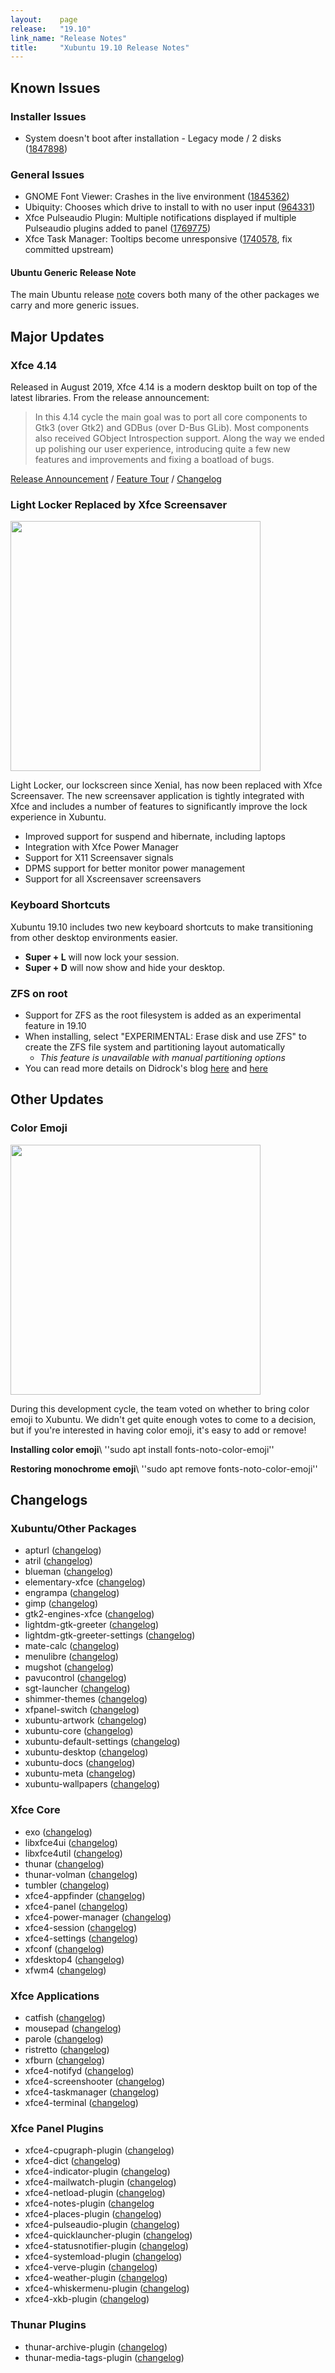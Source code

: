 ```yaml
---
layout:    page
release:   "19.10"
link_name: "Release Notes"
title:     "Xubuntu 19.10 Release Notes"
---
```


## Known Issues

### Installer Issues

* System doesn't boot after installation - Legacy mode / 2 disks ([1847898](https://bugs.launchpad.net/ubuntu/+source/ubiquity/+bug/1847898))

### General Issues

* GNOME Font Viewer: Crashes in the live environment ([1845362](https://bugs.launchpad.net/ubuntu/+source/gnome-font-viewer/+bug/1845362))
* Ubiquity: Chooses which drive to install to with no user input ([964331](https://bugs.launchpad.net/ubuntu/+source/grub-installer/+bug/964331))
* Xfce Pulseaudio Plugin: Multiple notifications displayed if multiple Pulseaudio plugins added to panel ([1769775](https://bugs.launchpad.net/ubuntu/+source/xfce4-pulseaudio-plugin/+bug/1769775))
* Xfce Task Manager: Tooltips become unresponsive ([1740578](https://bugs.launchpad.net/ubuntu/+source/xfce4-taskmanager/+bug/1740578), fix committed upstream)

#### Ubuntu Generic Release Note

The main Ubuntu release [note](https://wiki.ubuntu.com/EoanErmine/ReleaseNotes) covers both many of the other packages we carry and more generic issues.

## Major Updates

### Xfce 4.14
Released in August 2019, Xfce 4.14 is a modern desktop built on top of the latest libraries. From the release announcement:

> In this 4.14 cycle the main goal was to port all core components to Gtk3 (over Gtk2) and GDBus (over D-Bus GLib). Most components also received GObject Introspection support. Along the way we ended up polishing our user experience, introducing quite a few new features and improvements and fixing a boatload of bugs.

[Release Announcement](https://xfce.org/about/news/?post=1565568000) /
[Feature Tour](https://xfce.org/about/tour) /
[Changelog](https://www.xfce.org/download/changelogs/4.14)

### Light Locker Replaced by Xfce Screensaver

[<img src="screensaver.png" width="400" />](screensaver.png)

Light Locker, our lockscreen since Xenial, has now been replaced with Xfce Screensaver. The new screensaver application is tightly integrated with Xfce and includes a number of features to significantly improve the lock experience in Xubuntu.

* Improved support for suspend and hibernate, including laptops
* Integration with Xfce Power Manager
* Support for X11 Screensaver signals
* DPMS support for better monitor power management
* Support for all Xscreensaver screensavers

### Keyboard Shortcuts

Xubuntu 19.10 includes two new keyboard shortcuts to make transitioning from other desktop environments easier.

* **Super + L** will now lock your session.
* **Super + D** will now show and hide your desktop.

### ZFS on root

* Support for ZFS as the root filesystem is added as an experimental feature in 19.10
* When installing, select "EXPERIMENTAL: Erase disk and use ZFS" to create the ZFS file system and partitioning layout automatically
    * *This feature is unavailable with manual partitioning options*
* You can read more details on Didrock's blog [here](https://didrocks.fr/2019/08/06/ubuntu-zfs-support-in-19.10-introduction/) and [here](https://didrocks.fr/2019/10/11/ubuntu-zfs-support-in-19.10-zfs-on-root/)

## Other Updates

### Color Emoji

[<img src="emoji_popup.png" width="400" />](emoji_popup.png)

During this development cycle, the team voted on whether to bring color emoji to Xubuntu. We didn't get quite enough votes to come to a decision, but if you're interested in having color emoji, it's easy to add or remove!

**Installing color emoji**\\
''sudo apt install fonts-noto-color-emoji''

**Restoring monochrome emoji**\\
''sudo apt remove fonts-noto-color-emoji''

## Changelogs

### Xubuntu/Other Packages

* apturl ([changelog](https://launchpad.net/ubuntu/eoan/+source/apturl/+changelog))
* atril ([changelog](https://launchpad.net/ubuntu/eoan/+source/atril/+changelog))
* blueman ([changelog](https://launchpad.net/ubuntu/eoan/+source/blueman/+changelog))
* elementary-xfce ([changelog](https://launchpad.net/ubuntu/eoan/+source/elementary-xfce/+changelog))
* engrampa ([changelog](https://launchpad.net/ubuntu/eoan/+source/engrampa/+changelog))
* gimp ([changelog](https://launchpad.net/ubuntu/eoan/+source/gimp/+changelog))
* gtk2-engines-xfce ([changelog](https://launchpad.net/ubuntu/eoan/+source/gtk2-engines-xfce/+changelog))
* lightdm-gtk-greeter ([changelog](https://launchpad.net/ubuntu/eoan/+source/lightdm-gtk-greeter/+changelog))
* lightdm-gtk-greeter-settings ([changelog](https://launchpad.net/ubuntu/eoan/+source/lightdm-gtk-greeter-settings/+changelog))
* mate-calc ([changelog](https://launchpad.net/ubuntu/eoan/+source/mate-calc/+changelog))
* menulibre ([changelog](https://launchpad.net/ubuntu/eoan/+source/menulibre/+changelog))
* mugshot ([changelog](https://launchpad.net/ubuntu/eoan/+source/mugshot/+changelog))
* pavucontrol ([changelog](https://launchpad.net/ubuntu/eoan/+source/pavucontrol/+changelog))
* sgt-launcher ([changelog](https://launchpad.net/ubuntu/eoan/+source/sgt-launcher/+changelog))
* shimmer-themes ([changelog](https://launchpad.net/ubuntu/eoan/+source/shimmer-themes/+changelog))
* xfpanel-switch  ([changelog](https://launchpad.net/ubuntu/eoan/+source/xfpanel-switch/+changelog))
* xubuntu-artwork ([changelog](https://launchpad.net/ubuntu/eoan/+source/xubuntu-artwork/+changelog))
* xubuntu-core ([changelog](https://launchpad.net/ubuntu/eoan/+source/xubuntu-meta/+changelog))
* xubuntu-default-settings ([changelog](https://launchpad.net/ubuntu/eoan/+source/xubuntu-default-settings/+changelog))
* xubuntu-desktop ([changelog](https://launchpad.net/ubuntu/eoan/+source/xubuntu-meta/+changelog))
* xubuntu-docs ([changelog](https://launchpad.net/ubuntu/eoan/+source/xubuntu-docs/+changelog))
* xubuntu-meta ([changelog](https://launchpad.net/ubuntu/eoan/+source/xubuntu-meta/+changelog))
* xubuntu-wallpapers ([changelog](https://launchpad.net/ubuntu/eoan/+source/xubuntu-artwork/+changelog))

### Xfce Core

* exo ([changelog](https://launchpad.net/ubuntu/eoan/+source/exo/+changelog))
* libxfce4ui ([changelog](https://launchpad.net/ubuntu/eoan/+source/libxfce4ui/+changelog))
* libxfce4util ([changelog](https://launchpad.net/ubuntu/eoan/+source/libxfce4util/+changelog))
* thunar ([changelog](https://launchpad.net/ubuntu/eoan/+source/thunar/+changelog))
* thunar-volman ([changelog](https://launchpad.net/ubuntu/eoan/+source/thunar-volman/+changelog))
* tumbler ([changelog](https://launchpad.net/ubuntu/eoan/+source/tumbler/+changelog))
* xfce4-appfinder ([changelog](https://launchpad.net/ubuntu/eoan/+source/xfce4-appfinder/+changelog))
* xfce4-panel ([changelog](https://launchpad.net/ubuntu/eoan/+source/xfce4-panel/+changelog))
* xfce4-power-manager ([changelog](https://launchpad.net/ubuntu/eoan/+source/xfce4-power-manager/+changelog))
* xfce4-session ([changelog](https://launchpad.net/ubuntu/eoan/+source/xfce4-session/+changelog))
* xfce4-settings ([changelog](https://launchpad.net/ubuntu/eoan/+source/xfce4-settings/+changelog))
* xfconf ([changelog](https://launchpad.net/ubuntu/eoan/+source/xfconf/+changelog))
* xfdesktop4 ([changelog](https://launchpad.net/ubuntu/eoan/+source/xfdesktop4/+changelog))
* xfwm4 ([changelog](https://launchpad.net/ubuntu/eoan/+source/xfwm4/+changelog))

### Xfce Applications

* catfish ([changelog](https://launchpad.net/ubuntu/eoan/+source/catfish/+changelog))
* mousepad ([changelog](https://launchpad.net/ubuntu/eoan/+source/mousepad/+changelog))
* parole ([changelog](https://launchpad.net/ubuntu/eoan/+source/parole/+changelog))
* ristretto ([changelog](https://launchpad.net/ubuntu/eoan/+source/ristretto/+changelog))
* xfburn ([changelog](https://launchpad.net/ubuntu/eoan/+source/xfburn/+changelog))
* xfce4-notifyd ([changelog](https://launchpad.net/ubuntu/eoan/+source/xfce4-notifyd/+changelog))
* xfce4-screenshooter ([changelog](https://launchpad.net/ubuntu/eoan/+source/xfce4-screenshooter/+changelog))
* xfce4-taskmanager ([changelog](https://launchpad.net/ubuntu/eoan/+source/xfce4-taskmanager/+changelog))
* xfce4-terminal ([changelog](https://launchpad.net/ubuntu/eoan/+source/xfce4-terminal/+changelog))

### Xfce Panel Plugins

* xfce4-cpugraph-plugin ([changelog](https://launchpad.net/ubuntu/eoan/+source/xfce4-cpugraph-plugin/+changelog))
* xfce4-dict ([changelog](https://launchpad.net/ubuntu/eoan/+source/xfce4-dict/+changelog))
* xfce4-indicator-plugin ([changelog](https://launchpad.net/ubuntu/eoan/+source/xfce4-indicator-plugin/+changelog))
* xfce4-mailwatch-plugin ([changelog](https://launchpad.net/ubuntu/eoan/+source/xfce4-mailwatch-plugin/+changelog))
* xfce4-netload-plugin ([changelog](https://launchpad.net/ubuntu/eoan/+source/xfce4-netload-plugin/+changelog))
* xfce4-notes-plugin ([changelog](https://launchpad.net/ubuntu/eoan/+source/xfce4-notes-plugin/+changelog)
* xfce4-places-plugin ([changelog](https://launchpad.net/ubuntu/eoan/+source/xfce4-places-plugin/+changelog))
* xfce4-pulseaudio-plugin ([changelog](https://launchpad.net/ubuntu/eoan/+source/xfce4-pulseaudio-plugin/+changelog))
* xfce4-quicklauncher-plugin ([changelog](https://launchpad.net/ubuntu/eoan/+source/xfce4-quicklauncher-plugin/+changelog))
* xfce4-statusnotifier-plugin ([changelog](https://launchpad.net/ubuntu/eoan/+source/xfce4-statusnotifier-plugin/+changelog))
* xfce4-systemload-plugin ([changelog](https://launchpad.net/ubuntu/eoan/+source/xfce4-systemload-plugin/+changelog))
* xfce4-verve-plugin ([changelog](https://launchpad.net/ubuntu/eoan/+source/xfce4-verve-plugin/+changelog))
* xfce4-weather-plugin ([changelog](https://launchpad.net/ubuntu/eoan/+source/xfce4-weather-plugin/+changelog))
* xfce4-whiskermenu-plugin ([changelog](https://launchpad.net/ubuntu/eoan/+source/xfce4-whiskermenu-plugin/+changelog))
* xfce4-xkb-plugin ([changelog](https://launchpad.net/ubuntu/eoan/+source/xfce4-xkb-plugin/+changelog))

### Thunar Plugins

* thunar-archive-plugin ([changelog](https://launchpad.net/ubuntu/eoan/+source/thunar-archive-plugin/+changelog))
* thunar-media-tags-plugin ([changelog](https://launchpad.net/ubuntu/eoan/+source/thunar-media-tags-plugin/+changelog))

